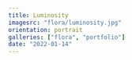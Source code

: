 ```yaml
---
title: Luminosity
imagesrc: "flora/luminosity.jpg"
orientation: portrait
galleries: ["flora", "portfolio"]
date: "2022-01-14"
---
```

